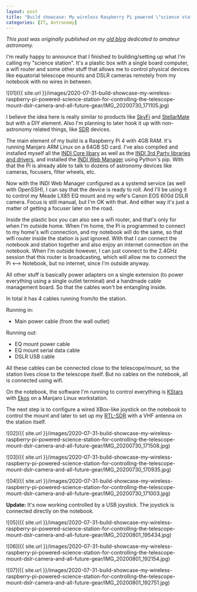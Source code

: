 ```yaml
---
layout: post
title: "Build showcase: My wireless Raspberry Pi powered \"science station\" for controlling the telescope mount, DSLR camera and all future gear"
categories: [IT, Astronomy]
---
```


*This post was originally published on my [old blog](https://boredprogrammer.postach.io/post/build-showcase-my-wireless-raspberry-pi-powered-science-station-for-controlling-the-telescope-mount-dslr-camera-and-all-future-gear) dedicated to amateur astronomy.*

I'm really happy to announce that I finished to building/setting up what I'm calling my "science station". It's a plastic box with a single board computer, a wifi router and some other stuff that allows me to control physical devices like equatorial telescope mounts and DSLR cameras remotely from my notebook with no wires in between.

![01]({{ site.url }}/images/2020-07-31-build-showcase-my-wireless-raspberry-pi-powered-science-station-for-controlling-the-telescope-mount-dslr-camera-and-all-future-gear/IMG_20200730_171105.jpg)

I believe the idea here is really similar to products like [SkyFi](https://skysafariastronomy.com/skyfi-3-professional-astronomy-telescope-control.html) and [StellarMate](https://www.stellarmate.com/) but with a DIY element. Also I'm planning to later hook it up with non-astronomy related things, like [SDR](https://en.wikipedia.org/wiki/Software-defined_radio) devices.

The main element of my build is a Raspberry Pi 4 with 4GB RAM. It's running Manjaro ARM Linux on a 64GB SD card. I've also compiled and installed myself all the [INDI Core libary](https://github.com/indilib/indi) as well as the [INDI 3rd Party libraries and drivers](https://github.com/indilib/indi-3rdparty), and installed the [INDI Web Manager](https://github.com/knro/indiwebmanager) using Python's pip. With that the Pi is already able to talk to dozens of astronomy devices like cameras, focusers, filter wheels, etc.

Now with the INDI Web Manager configured as a systemd service (as well with OpenSSH), I can say that the device is ready to roll. And I'll be using it to control my Meade LX85 EQ mount and my wife's Canon EOS 600d DSLR camera. Focus is still manual, but I'm OK with that. And either way it's just a matter of getting a focuser later on the road.

Inside the plastic box you can also see a wifi router, and that's only for when I'm outside home. When I'm home, the Pi is programmed to connect to my home's wifi connection, and my notebook will do the same, so that wifi router inside the station is just ignored. With that I can connect the notebook and station together and also enjoy an internet connection on the notebook. When I'm outside however, I can just connect to the 2.4GHz session that this router is broadcasting, which will allow me to connect the Pi <--> Notebook, but no internet, since I'm outside anyway.

All other stuff is basically power adapters on a single extension (to power everything using a single outlet terminal) and a handmade cable management board. So that the cables won't be entangling inside.

In total it has 4 cables running from/to the station.

Running in:
- Main power cable (from the wall outlet)

Running out:
- EQ mount power cable
- EQ mount serial data cable
- DSLR USB cable

All these cables can be connected close to the telescope/mount, so the station lives close to the telescope itself. But no cables on the notebook, all is connected using wifi.

On the notebook, the software I'm running to control everything is [KStars](https://edu.kde.org/kstars/) with [Ekos](https://www.indilib.org/about/ekos.html) on a Manjaro Linux workstation.

The next step is to configure a wired XBox-like joystick on the notebook to control the mount and later to set up my [RTL-SDR](https://www.rtl-sdr.com/) with a VHF antenna on the station itself.

![02]({{ site.url }}/images/2020-07-31-build-showcase-my-wireless-raspberry-pi-powered-science-station-for-controlling-the-telescope-mount-dslr-camera-and-all-future-gear/IMG_20200730_171508.jpg)

![03]({{ site.url }}/images/2020-07-31-build-showcase-my-wireless-raspberry-pi-powered-science-station-for-controlling-the-telescope-mount-dslr-camera-and-all-future-gear/IMG_20200730_170935.jpg)

![04]({{ site.url }}/images/2020-07-31-build-showcase-my-wireless-raspberry-pi-powered-science-station-for-controlling-the-telescope-mount-dslr-camera-and-all-future-gear/IMG_20200730_171003.jpg)

**Update:** It's now working controlled by a USB joystick. The joystick is connected directly on the notebook.

![05]({{ site.url }}/images/2020-07-31-build-showcase-my-wireless-raspberry-pi-powered-science-station-for-controlling-the-telescope-mount-dslr-camera-and-all-future-gear/IMG_20200801_195434.jpg)

![06]({{ site.url }}/images/2020-07-31-build-showcase-my-wireless-raspberry-pi-powered-science-station-for-controlling-the-telescope-mount-dslr-camera-and-all-future-gear/IMG_20200801_192154.jpg)

![07]({{ site.url }}/images/2020-07-31-build-showcase-my-wireless-raspberry-pi-powered-science-station-for-controlling-the-telescope-mount-dslr-camera-and-all-future-gear/IMG_20200801_192751.jpg)
